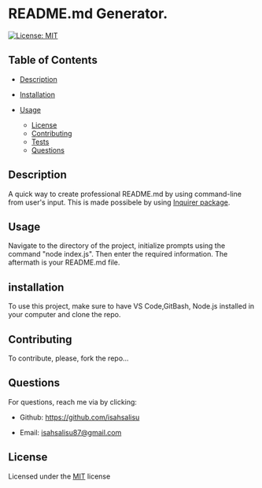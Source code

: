 
# README.md Generator.
 
[![License: MIT](https://img.shields.io/badge/License-MIT-yellow.svg)](https://opensource.org/licenses/MIT)


## Table of Contents
  * [Description](#description)
  * [Installation](#installation)
  * [Usage](#usage)
  
    * [License](#license)
    * [Contributing](#contributing)
    * [Tests](#tests)
    * [Questions](#questions)

 
## Description
A quick way to create professional README.md by using command-line from user's input. This is made possibele by using [Inquirer package](https://www.npmjs.com/package/inquirer).

## Usage
Navigate to the directory of the project, initialize prompts using the command "node index.js". Then enter the required information. The aftermath is your README.md file.

## installation
To use this project, make sure to have VS Code,GitBash, Node.js installed in your computer and clone the repo.

## Contributing
To contribute, please, fork the repo...

## Questions
For questions, reach me via by clicking:
  
  * Github: https://github.com/isahsalisu

  * Email: isahsalisu87@gmail.com
 
  




## License
Licensed under the [MIT](https://opensource.org/licenses/MIT) license

      